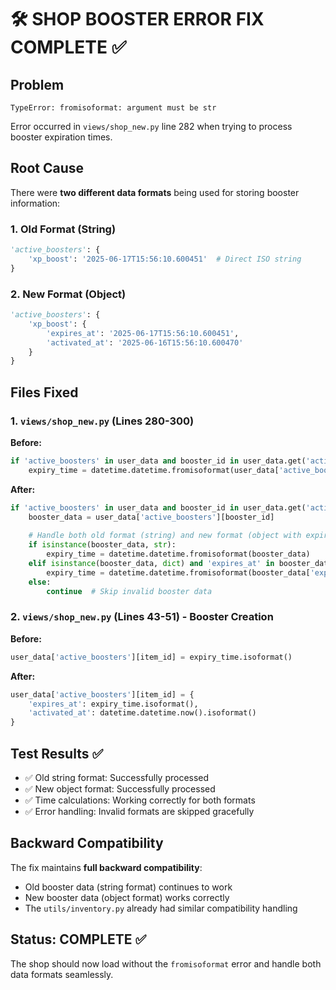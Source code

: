 # 🛠️ SHOP BOOSTER ERROR FIX COMPLETE ✅

## Problem
```
TypeError: fromisoformat: argument must be str
```
Error occurred in `views/shop_new.py` line 282 when trying to process booster expiration times.

## Root Cause
There were **two different data formats** being used for storing booster information:

### 1. Old Format (String)
```python
'active_boosters': {
    'xp_boost': '2025-06-17T15:56:10.600451'  # Direct ISO string
}
```

### 2. New Format (Object)
```python
'active_boosters': {
    'xp_boost': {
        'expires_at': '2025-06-17T15:56:10.600451',
        'activated_at': '2025-06-16T15:56:10.600470'
    }
}
```

## Files Fixed

### 1. `views/shop_new.py` (Lines 280-300)
**Before:**
```python
if 'active_boosters' in user_data and booster_id in user_data.get('active_boosters', {}):
    expiry_time = datetime.datetime.fromisoformat(user_data['active_boosters'][booster_id])
```

**After:**
```python
if 'active_boosters' in user_data and booster_id in user_data.get('active_boosters', {}):
    booster_data = user_data['active_boosters'][booster_id]
    
    # Handle both old format (string) and new format (object with expires_at)
    if isinstance(booster_data, str):
        expiry_time = datetime.datetime.fromisoformat(booster_data)
    elif isinstance(booster_data, dict) and 'expires_at' in booster_data:
        expiry_time = datetime.datetime.fromisoformat(booster_data['expires_at'])
    else:
        continue  # Skip invalid booster data
```

### 2. `views/shop_new.py` (Lines 43-51) - Booster Creation
**Before:**
```python
user_data['active_boosters'][item_id] = expiry_time.isoformat()
```

**After:**
```python
user_data['active_boosters'][item_id] = {
    'expires_at': expiry_time.isoformat(),
    'activated_at': datetime.datetime.now().isoformat()
}
```

## Test Results ✅
- ✅ Old string format: Successfully processed
- ✅ New object format: Successfully processed  
- ✅ Time calculations: Working correctly for both formats
- ✅ Error handling: Invalid formats are skipped gracefully

## Backward Compatibility
The fix maintains **full backward compatibility**:
- Old booster data (string format) continues to work
- New booster data (object format) works correctly
- The `utils/inventory.py` already had similar compatibility handling

## Status: COMPLETE ✅
The shop should now load without the `fromisoformat` error and handle both data formats seamlessly.
